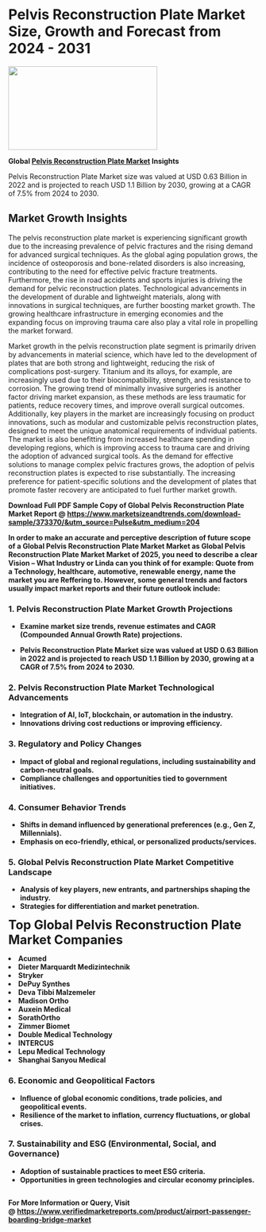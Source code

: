 <H1>Pelvis Reconstruction Plate Market Size, Growth and Forecast from 2024 - 2031</H1><img class="aligncenter size-medium wp-image-584254" src="https://thirdeyenews.in/wp-content/uploads/2024/09/Global-Market-Research-300x168.jpeg" alt="" width="300" height="168" /><p><strong>Global&nbsp;<a href="https://www.marketsizeandtrends.com/download-sample/373370/&amp;utm_source=Pulse&amp;utm_medium=204">Pelvis Reconstruction Plate Market</a> Insights</strong></p><p>Pelvis Reconstruction Plate Market size was valued at USD 0.63 Billion in 2022 and is projected to reach USD 1.1 Billion by 2030, growing at a CAGR of 7.5% from 2024 to 2030.</p><p><h2>Market Growth Insights</h2> <p>The pelvis reconstruction plate market is experiencing significant growth due to the increasing prevalence of pelvic fractures and the rising demand for advanced surgical techniques. As the global aging population grows, the incidence of osteoporosis and bone-related disorders is also increasing, contributing to the need for effective pelvic fracture treatments. Furthermore, the rise in road accidents and sports injuries is driving the demand for pelvic reconstruction plates. Technological advancements in the development of durable and lightweight materials, along with innovations in surgical techniques, are further boosting market growth. The growing healthcare infrastructure in emerging economies and the expanding focus on improving trauma care also play a vital role in propelling the market forward.</p> <p><strong></strong></p> <p>Market growth in the pelvis reconstruction plate segment is primarily driven by advancements in material science, which have led to the development of plates that are both strong and lightweight, reducing the risk of complications post-surgery. Titanium and its alloys, for example, are increasingly used due to their biocompatibility, strength, and resistance to corrosion. The growing trend of minimally invasive surgeries is another factor driving market expansion, as these methods are less traumatic for patients, reduce recovery times, and improve overall surgical outcomes. Additionally, key players in the market are increasingly focusing on product innovations, such as modular and customizable pelvis reconstruction plates, designed to meet the unique anatomical requirements of individual patients. The market is also benefitting from increased healthcare spending in developing regions, which is improving access to trauma care and driving the adoption of advanced surgical tools. As the demand for effective solutions to manage complex pelvic fractures grows, the adoption of pelvis reconstruction plates is expected to rise substantially. The increasing preference for patient-specific solutions and the development of plates that promote faster recovery are anticipated to fuel further market growth. <p><strong></p><p><span class=""><strong>Download Full PDF Sample Copy of Global Pelvis Reconstruction Plate Market Report</strong> @ <a href="https://www.marketsizeandtrends.com/download-sample/373370/&amp;utm_source=Pulse&amp;utm_medium=204" target="_blank">https://www.marketsizeandtrends.com/download-sample/373370/&amp;utm_source=Pulse&amp;utm_medium=204</a></span></p><p>In order to make an accurate and perceptive description of future scope of a Global&nbsp;Pelvis Reconstruction Plate Market Market as Global&nbsp;Pelvis Reconstruction Plate Market Market of 2025, you need to describe a clear Vision &ndash; What Industry or Linda can you think of for example: Quote from a Technology, healthcare, automotive, renewable energy, name the market you are Reffering to. However, some general trends and factors usually impact market reports and their future outlook include:</p><h3>1.&nbsp;<strong>Pelvis Reconstruction Plate Market Growth Projections</strong></h3><ul><li>Examine market size trends, revenue estimates and CAGR (Compounded Annual Growth Rate) projections.</li><li><p>Pelvis Reconstruction Plate Market size was valued at USD 0.63 Billion in 2022 and is projected to reach USD 1.1 Billion by 2030, growing at a CAGR of 7.5% from 2024 to 2030.</p></li></ul><h3>2.&nbsp;<strong>Pelvis Reconstruction Plate Market Technological Advancements</strong></h3><ul><li>Integration of AI, IoT, blockchain, or automation in the industry.</li><li>Innovations driving cost reductions or improving efficiency.</li></ul><h3>3.&nbsp;<strong>Regulatory and Policy Changes</strong></h3><ul><li>Impact of global and regional regulations, including sustainability and carbon-neutral goals.</li><li>Compliance challenges and opportunities tied to government initiatives.</li></ul><h3>4.&nbsp;<strong>Consumer Behavior Trends</strong></h3><ul><li>Shifts in demand influenced by generational preferences (e.g., Gen Z, Millennials).</li><li>Emphasis on eco-friendly, ethical, or personalized products/services.</li></ul><h3>5.&nbsp;<strong>Global Pelvis Reconstruction Plate Market Competitive Landscape</strong></h3><ul><li>Analysis of key players, new entrants, and partnerships shaping the industry.</li><li>Strategies for differentiation and market penetration.</li></ul><p data-pm-slice="1 1 []"><span style="color: inherit; font-family: inherit; font-size: 25px;">Top Global Pelvis Reconstruction Plate Market Companies</span></p><div class="" data-test-id=""><p><li>Acumed</li><li> Dieter Marquardt Medizintechnik</li><li> Stryker</li><li> DePuy Synthes</li><li> Deva Tibbi Malzemeler</li><li> Madison Ortho</li><li> Auxein Medical</li><li> SorathOrtho</li><li> Zimmer Biomet</li><li> Double Medical Technology</li><li> INTERCUS</li><li> Lepu Medical Technology</li><li> Shanghai Sanyou Medical</li></p></div><h3>6.&nbsp;<strong>Economic and Geopolitical Factors</strong></h3><ul><li>Influence of global economic conditions, trade policies, and geopolitical events.</li><li>Resilience of the market to inflation, currency fluctuations, or global crises.</li></ul><h3>7.&nbsp;<strong>Sustainability and ESG (Environmental, Social, and Governance)</strong></h3><ul><li>Adoption of sustainable practices to meet ESG criteria.</li><li>Opportunities in green technologies and circular economy principles.</li></ul><h2><strong style="font-size: 14px;">For More Information or Query, Visit @&nbsp;</strong><a style="background-color: #ffffff; font-size: 14px;" href="https://www.marketsizeandtrends.com/report/pelvis-reconstruction-plate-market/" target="_blank">https://www.verifiedmarketreports.com/product/airport-passenger-boarding-bridge-market</a></h2>
